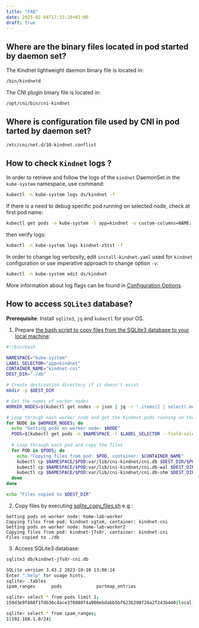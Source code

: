 ```yaml
---
title: "FAQ"
date: 2025-02-04T17:33:28+01:00
draft: true
---
```


## Where are the binary files located in pod started by daemon set?

The Kindnet lightweight daemon binary file is located in:

```bash
/bin/kindnetd
```

The CNI plugin binary file is located in:

```bash
/opt/cni/bin/cni-kindnet
```

## Where is configuration file used by CNI in pod tarted by daemon set?

```bash
/etc/cni/net.d/10-kindnet.conflist
```

## How to check `Kindnet` logs ?

In order to retrieve and follow the logs of the `kindnet` DaemonSet in the `kube-system` namespace, use command:

```bash
kubectl -n kube-system logs ds/kindnet -f
```

If there is a need to debug specific pod running on selected node, check at first pod name:

```bash
kubectl get pods -n kube-system -l app=kindnet -o custom-columns=NAME:.metadata.name,NODE:.spec.nodeName
```

then verify logs:

```bash
kubectl -n kube-system logs kindnet-z5tst -f
```

In order to change log verbosity, edit `install-kindnet.yaml` used for `kindnet` configuration or use imperative approach to change option `-v`:

```bash
kubectl -n kube-system edit ds/kindnet
```

More information about log flags can be found in [Configuration Options](../../user/configuration/).

## How to access `SQLite3` database?

**Prerequisite**: Install `sqlite3`, `jq` and `kubectl` for your OS.

1. Prepare [the bash script to copy files from the SQLite3 database to your local machine](sqlite_copy_files.sh):

```bash
#!/bin/bash

NAMESPACE="kube-system"
LABEL_SELECTOR="app=kindnet"
CONTAINER_NAME="kindnet-cni"
DEST_DIR="./db"

# Create destination directory if it doesn't exist
mkdir -p $DEST_DIR

# Get the names of worker nodes
WORKER_NODES=$(kubectl get nodes -o json | jq -r '.items[] | select(.metadata.labels["node-role.kubernetes.io/control-plane"] | not) | .metadata.name')

# Loop through each worker node and get the Kindnet pods running on them
for NODE in $WORKER_NODES; do
  echo "Getting pods on worker node: $NODE"
  PODS=$(kubectl get pods -n $NAMESPACE -l $LABEL_SELECTOR --field-selector spec.nodeName=$NODE -o custom-columns=:metadata.name)
  
  # Loop through each pod and copy the files
  for POD in $PODS; do
    echo "Copying files from pod: $POD, container: $CONTAINER_NAME"
    kubectl cp $NAMESPACE/$POD:var/lib/cni-kindnet/cni.db $DEST_DIR/$POD-cni.db -c $CONTAINER_NAME 2>/dev/null
    kubectl cp $NAMESPACE/$POD:var/lib/cni-kindnet/cni.db-wal $DEST_DIR/$POD-cni.db-wal -c $CONTAINER_NAME 2>/dev/null
    kubectl cp $NAMESPACE/$POD:var/lib/cni-kindnet/cni.db-shm $DEST_DIR/$POD-cni.db-shm -c $CONTAINER_NAME 2>/dev/null
  done
done

echo "Files copied to $DEST_DIR"
```

2. Copy files by executing [sqlite_copy_files.sh](./sqlite_copy_files.sh) e.g.:

```
Getting pods on worker node: home-lab-worker
Copying files from pod: kindnet-sgtxm, container: kindnet-cni
Getting pods on worker node: home-lab-worker2
Copying files from pod: kindnet-j7s8r, container: kindnet-cni
Files copied to ./db
```

3. Access SQLite3 database:

```bash
sqlite3 db/kindnet-j7s8r-cni.db

SQLite version 3.43.2 2023-10-10 13:08:14
Enter ".help" for usage hints.
sqlite> .tables
ipam_ranges      pods             portmap_entries

sqlite> select * from pods limit 1;
159d3e9f868f1fdb36c4ace370888f4a900ebdabb5bf623b298f28a2f243b440|local-path-provisioner-57c5987fd4-gq4jb|local-path-storage|91e3e22d-5cdb-4851-b3c8-5211dba96b5d|/var/run/netns/cni-37f62d39-c60c-6257-d150-d4cc6c790403|192.168.1.209||192.168.1.0||knetc098226f|65535|2025-02-04 16:37:33

sqlite> select * from ipam_ranges;
1|192.168.1.0/24|
```
